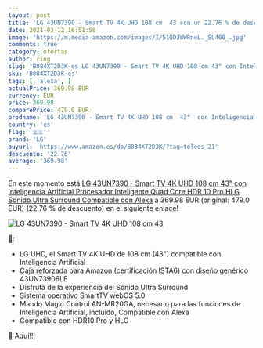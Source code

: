 ```yaml
---
layout: post
title: 'LG 43UN7390 - Smart TV 4K UHD 108 cm  43 con un 22.76 % de descuento'
date: 2021-03-12 16:51:58
image: 'https://m.media-amazon.com/images/I/51QDJWWRneL._SL400_.jpg'
comments: true
category: ofertas
author: ring
slug: 'B084XT2D3K-es LG 43UN7390 - Smart TV 4K UHD 108 cm 43" con Inteligencia...'
sku: 'B084XT2D3K-es'
tags: [ 'alexa', ]
actualPrice: 369.98 EUR
currency: EUR
price: 369.98
comparePrice: 479.0 EUR
prodname: 'LG 43UN7390 - Smart TV 4K UHD 108 cm  43"  con Inteligencia Artificial  Procesador Inteligente Quad Core  HDR 10 Pro  HLG  Sonido Ultra Surround  Compatible con Alexa'
country: 'es'
flag: '🇪🇸'
brand: 'LG'
buyurl: 'https://www.amazon.es/dp/B084XT2D3K/?tag=tolees-21'
descuento: '22.76'
average: '369.98'
---
```


En este momento está [LG 43UN7390 - Smart TV 4K UHD 108 cm  43"  con Inteligencia Artificial  Procesador Inteligente Quad Core  HDR 10 Pro  HLG  Sonido Ultra Surround  Compatible con Alexa](https://www.amazon.es/dp/B084XT2D3K/?tag=tolees-21) a 369.98 EUR (original: 479.0 EUR) (22.76 %  de descuento) en el siguiente enlace!

[![LG 43UN7390 - Smart TV 4K UHD 108 cm  43](https://m.media-amazon.com/images/I/51QDJWWRneL._SL400_.jpg)](https://www.amazon.es/dp/B084XT2D3K/?tag=tolees-21)

🔎:

- LG UHD, el Smart TV 4K UHD de 108 cm (43") compatible con Inteligencia Artificial
- Caja reforzada para Amazon (certificación ISTA6) con diseño genérico 43UN73906LE
- Disfruta de la experiencia del Sonido Ultra Surround
- Sistema operativo SmartTV webOS 5.0
- Mando Magic Control AN-MR20GA, necesario para las funciones de Inteligencia Artificial, incluido, Compatible con Alexa
- Compatible con HDR10 Pro y HLG

[🛒 Aquí!!!](https://www.amazon.es/dp/B084XT2D3K/?tag=tolees-21)
